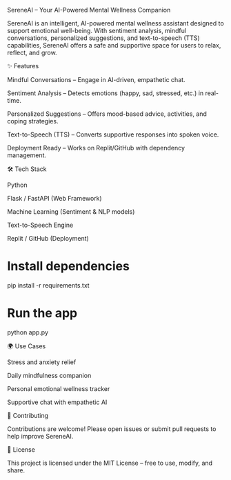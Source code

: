 SereneAI – Your AI-Powered Mental Wellness Companion

SereneAI is an intelligent, AI-powered mental wellness assistant designed to support emotional well-being. With sentiment analysis, mindful conversations, personalized suggestions, and text-to-speech (TTS) capabilities, SereneAI offers a safe and supportive space for users to relax, reflect, and grow.

✨ Features

Mindful Conversations – Engage in AI-driven, empathetic chat.

Sentiment Analysis – Detects emotions (happy, sad, stressed, etc.) in real-time.

Personalized Suggestions – Offers mood-based advice, activities, and coping strategies.

Text-to-Speech (TTS) – Converts supportive responses into spoken voice.

Deployment Ready – Works on Replit/GitHub with dependency management.

🛠️ Tech Stack

Python

Flask / FastAPI (Web Framework)

Machine Learning (Sentiment & NLP models)

Text-to-Speech Engine

Replit / GitHub (Deployment)


# Install dependencies
pip install -r requirements.txt

# Run the app
python app.py

🌍 Use Cases

Stress and anxiety relief

Daily mindfulness companion

Personal emotional wellness tracker

Supportive chat with empathetic AI

🤝 Contributing

Contributions are welcome! Please open issues or submit pull requests to help improve SereneAI.

📜 License

This project is licensed under the MIT License – free to use, modify, and share.
